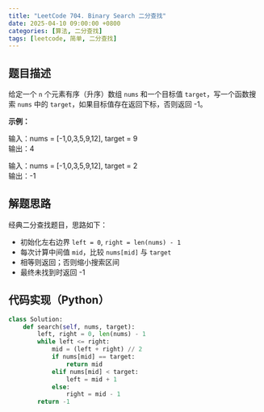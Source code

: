 ```yaml
---
title: "LeetCode 704. Binary Search 二分查找"
date: 2025-04-10 09:00:00 +0800
categories: [算法, 二分查找]
tags: [leetcode, 简单, 二分查找]
---
```


## 题目描述

给定一个 `n` 个元素有序（升序）数组 `nums` 和一个目标值 `target`，写一个函数搜索 `nums` 中的 `target`，如果目标值存在返回下标，否则返回 -1。

**示例：**

输入：nums = [-1,0,3,5,9,12], target = 9  
输出：4

输入：nums = [-1,0,3,5,9,12], target = 2  
输出：-1

## 解题思路

经典二分查找题目，思路如下：

- 初始化左右边界 `left = 0`, `right = len(nums) - 1`
- 每次计算中间值 `mid`，比较 `nums[mid]` 与 `target`
- 相等则返回；否则缩小搜索区间
- 最终未找到时返回 -1

## 代码实现（Python）

```python
class Solution:
    def search(self, nums, target):
        left, right = 0, len(nums) - 1
        while left <= right:
            mid = (left + right) // 2
            if nums[mid] == target:
                return mid
            elif nums[mid] < target:
                left = mid + 1
            else:
                right = mid - 1
        return -1

